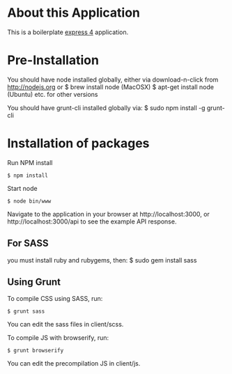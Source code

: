 # About this Application

This is a boilerplate [express 4](http://expressjs.com/4x/api.html) application.

# Pre-Installation

You should have node installed globally, either via download-n-click from http://nodejs.org
or
    $ brew install node (MacOSX)
    $ apt-get install node (Ubuntu)
    etc. for other versions


You should have grunt-cli installed globally via:
    $ sudo npm install -g grunt-cli

# Installation of packages

Run NPM install

    $ npm install

Start node

    $ node bin/www

Navigate to the application in your browser at http://localhost:3000, or http://localhost:3000/api to see the example API response.


## For SASS
you must install ruby and rubygems, then:
    $ sudo gem install sass

## Using Grunt

To compile CSS using SASS, run:

    $ grunt sass

You can edit the sass files in client/scss.

To compile JS with browserify, run:

    $ grunt browserify

You can edit the precompilation JS in client/js.
